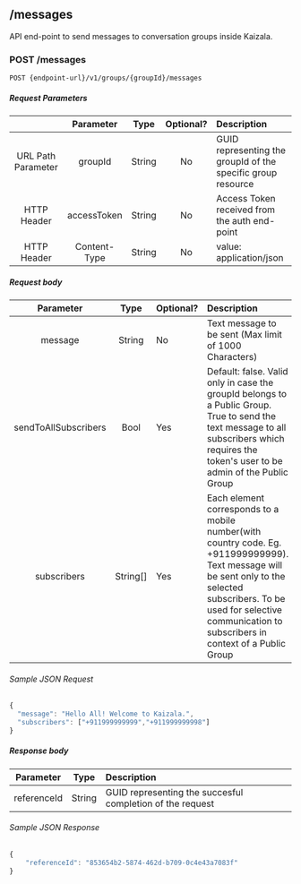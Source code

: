 ## /messages
API end-point to send messages to conversation groups inside Kaizala.

### POST /messages

    POST {endpoint-url}/v1/groups/{groupId}/messages

##### Request Parameters

|  | Parameter | Type | Optional? | Description |
| :---: | :---: | :---: | :---:	| :--- |
| URL Path Parameter | groupId | String | No | GUID representing the groupId of the specific group resource |
| HTTP Header | accessToken | String | No | Access Token received from the auth end-point |
| HTTP Header | Content-Type | String | No | value: application/json |

##### Request body

| Parameter | Type | Optional? | Description |
| :---: | :---: | :--- | :--- |
| message | String | No | Text message to be sent (Max limit of 1000 Characters) |
| sendToAllSubscribers | Bool | Yes | Default: false. Valid only in case the groupId belongs to a Public Group. True to send the text message to all subscribers which requires the token's user to be admin of the Public Group |
| subscribers | String[] | Yes | Each element corresponds to a mobile number(with country code. Eg. +911999999999). Text message will be sent only to the selected subscribers. To be used for selective communication to subscribers in context of a Public Group |

###### Sample JSON Request

```javascript
{
  "message": "Hello All! Welcome to Kaizala.",
  "subscribers": ["+911999999999","+911999999998"]
}
```

##### Response body

| Parameter | Type | Description |
| :---: | :---: | :--- |
| referenceId | String | GUID representing the succesful completion of the request |

###### Sample JSON Response

```javascript
{
    "referenceId": "853654b2-5874-462d-b709-0c4e43a7083f"
}
```
